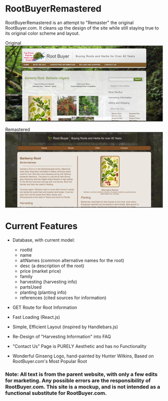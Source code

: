 # RootBuyerRemastered 
RootBuyerRemastered is an attempt to "Remaster" the original RootBuyer.com. It cleans up the design of the site while still staying true to its original color scheme and layout.

Original
![RootBuyerOriginalSiteScreenshot](https://raw.githubusercontent.com/HunterWilkins/RootBuyerRemastered/master/client/public/Screenshot(Original).jpg)

Remastered
![RootBuyerRemastered Screenshot](https://raw.githubusercontent.com/HunterWilkins/RootBuyerRemastered/master/client/public/Screenshot.jpg)

# Current Features
+ Database, with current model:
  * rootId
  * name
  * altNames (common alternative names for the root)
  * desc (a description of the root)
  * price (market price)
  * family
  * harvesting (harvesting info)
  * partsUsed
  * planting (planting info)
  * references (cited sources for information)

+ GET Route for Root Information
+ Fast Loading (React.js)
+ Simple, Efficient Layout (inspired by Handlebars.js)
+ Re-Design of "Harvesting Information" into FAQ
- "Contact Us" Page is PURELY Aesthetic and has no Functionality
+ Wonderful Ginseng Logo, hand-painted by Hunter Wilkins, Based on RootBuyer.com's Most Popular Root

### Note: All text is from the parent website, with only a few edits for marketing. Any possible errors are the responsibility of RootBuyer.com. This site is a mockup, and is not intended as a functional substitute for RootBuyer.com.